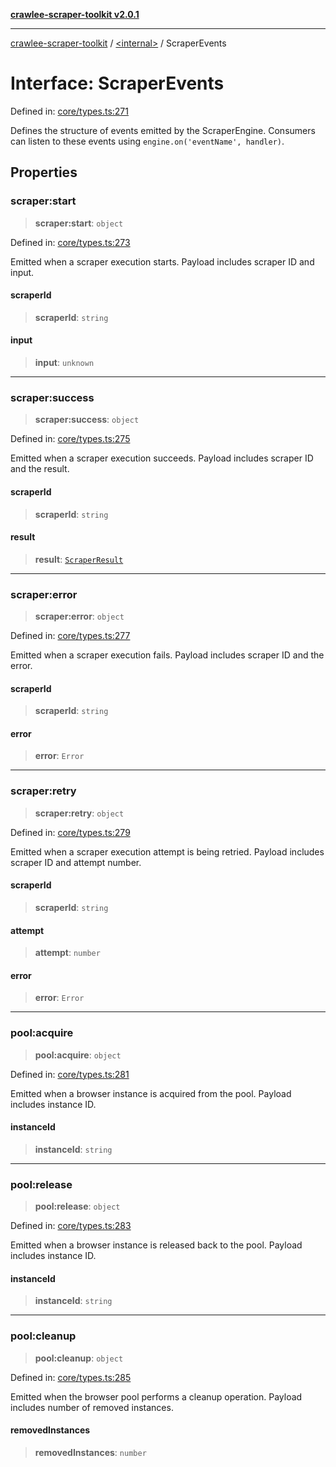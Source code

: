 [**crawlee-scraper-toolkit v2.0.1**](../../README.md)

***

[crawlee-scraper-toolkit](../../globals.md) / [\<internal\>](../README.md) / ScraperEvents

# Interface: ScraperEvents

Defined in: [core/types.ts:271](https://github.com/devalexanderdaza/crawlee-scraper-toolkit/blob/main/src/core/types.ts#L271)

Defines the structure of events emitted by the ScraperEngine.
Consumers can listen to these events using `engine.on('eventName', handler)`.

## Properties

### scraper:start

> **scraper:start**: `object`

Defined in: [core/types.ts:273](https://github.com/devalexanderdaza/crawlee-scraper-toolkit/blob/main/src/core/types.ts#L273)

Emitted when a scraper execution starts. Payload includes scraper ID and input.

#### scraperId

> **scraperId**: `string`

#### input

> **input**: `unknown`

***

### scraper:success

> **scraper:success**: `object`

Defined in: [core/types.ts:275](https://github.com/devalexanderdaza/crawlee-scraper-toolkit/blob/main/src/core/types.ts#L275)

Emitted when a scraper execution succeeds. Payload includes scraper ID and the result.

#### scraperId

> **scraperId**: `string`

#### result

> **result**: [`ScraperResult`](../../interfaces/ScraperResult.md)

***

### scraper:error

> **scraper:error**: `object`

Defined in: [core/types.ts:277](https://github.com/devalexanderdaza/crawlee-scraper-toolkit/blob/main/src/core/types.ts#L277)

Emitted when a scraper execution fails. Payload includes scraper ID and the error.

#### scraperId

> **scraperId**: `string`

#### error

> **error**: `Error`

***

### scraper:retry

> **scraper:retry**: `object`

Defined in: [core/types.ts:279](https://github.com/devalexanderdaza/crawlee-scraper-toolkit/blob/main/src/core/types.ts#L279)

Emitted when a scraper execution attempt is being retried. Payload includes scraper ID and attempt number.

#### scraperId

> **scraperId**: `string`

#### attempt

> **attempt**: `number`

#### error

> **error**: `Error`

***

### pool:acquire

> **pool:acquire**: `object`

Defined in: [core/types.ts:281](https://github.com/devalexanderdaza/crawlee-scraper-toolkit/blob/main/src/core/types.ts#L281)

Emitted when a browser instance is acquired from the pool. Payload includes instance ID.

#### instanceId

> **instanceId**: `string`

***

### pool:release

> **pool:release**: `object`

Defined in: [core/types.ts:283](https://github.com/devalexanderdaza/crawlee-scraper-toolkit/blob/main/src/core/types.ts#L283)

Emitted when a browser instance is released back to the pool. Payload includes instance ID.

#### instanceId

> **instanceId**: `string`

***

### pool:cleanup

> **pool:cleanup**: `object`

Defined in: [core/types.ts:285](https://github.com/devalexanderdaza/crawlee-scraper-toolkit/blob/main/src/core/types.ts#L285)

Emitted when the browser pool performs a cleanup operation. Payload includes number of removed instances.

#### removedInstances

> **removedInstances**: `number`
